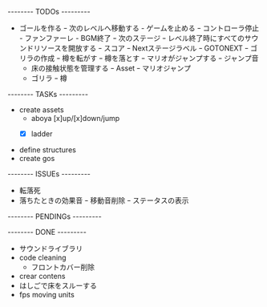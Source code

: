 --------  TODOs  ---------
- ゴールを作る
	ｰ 次のレベルへ移動する
		- ゲームを止める
			ｰ コントローラ停止
			- ファンファーレ
			- BGM終了
			ｰ 次のステージ
				ｰ レベル終了時にすべてのサウンドリソースを開放する
		ｰ スコア
		ｰ Nextステージラベル
			ｰ GOTONEXT
ｰ ゴリラの作成
	ｰ 樽を転がす
	ｰ 樽を落とす
ｰ マリオがジャンプする
	ｰ ジャンプ音
	- 床の接触状態を管理する
ｰ Asset
	ｰ マリオジャンプ
	- ゴリラ
	ｰ 樽


--------  TASKs  ---------
- create assets
	- aboya [x]up/[x]down/jump
	-[x] ladder


- define structures
- create gos

--------  ISSUEs  ---------
- 転落死
- 落ちたときの効果音
	ｰ 移動音削除
ｰ ステータスの表示

--------  PENDINGs  ---------

--------  DONE  ---------
- サウンドライブラリ
- code cleaning
	- フロントカバー削除
- crear contens
- はしごで床をスルーする
- fps moving units
